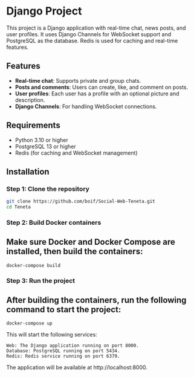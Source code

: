 # Django Project

This project is a Django application with real-time chat, news posts, and user profiles. It uses Django Channels for WebSocket support and PostgreSQL as the database. Redis is used for caching and real-time features.

## Features

- **Real-time chat**: Supports private and group chats.
- **Posts and comments**: Users can create, like, and comment on posts.
- **User profiles**: Each user has a profile with an optional picture and description.
- **Django Channels**: For handling WebSocket connections.
  
## Requirements

- Python 3.10 or higher
- PostgreSQL 13 or higher
- Redis (for caching and WebSocket management)

## Installation

### Step 1: Clone the repository

```bash
git clone https://github.com/boif/Social-Web-Teneta.git
cd Teneta
```

### Step 2: Build Docker containers

## Make sure Docker and Docker Compose are installed, then build the containers:
```
docker-compose build
```
### Step 3: Run the project

## After building the containers, run the following command to start the project:
```
docker-compose up
```
This will start the following services:

    Web: The Django application running on port 8000.
    Database: PostgreSQL running on port 5434.
    Redis: Redis service running on port 6379.

The application will be available at http://localhost:8000.
